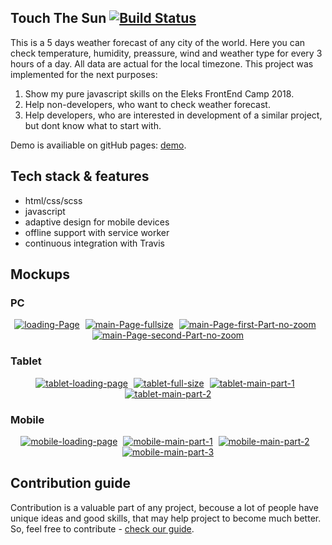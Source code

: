 ## Touch The Sun  [![Build Status](https://travis-ci.org/DanteTheDevil/TouchTheSun.svg?branch=master)](https://travis-ci.org/DanteTheDevil/TouchTheSun)
This is a 5 days weather forecast of any city of the world. Here you can check temperature, humidity, preassure, wind and weather type for every 3 hours of a day. All data are actual for the local timezone. This project was implemented for the next purposes:
1. Show my pure javascript skills on the Eleks FrontEnd Camp 2018.
2. Help non-developers, who want to check weather forecast.
3. Help developers, who are interested in development of a similar project, but dont know what to start with.

Demo is availiable on gitHub pages: [demo](https://dantethedevil.github.io/TouchTheSun/).  

## Tech stack & features

* html/css/scss
* javascript 
* adaptive design for mobile devices
* offline support with service worker
* continuous integration with Travis

## Mockups

### PC
<div class='PC' align="center">
<a href="https://ibb.co/eLB3Sf"><img src="https://thumb.ibb.co/eLB3Sf/loading-Page.jpg" alt="loading-Page" border="0" /></a>&#x2007<a href="https://ibb.co/dgQ8tL"><img src="https://thumb.ibb.co/dgQ8tL/main-Page-fullsize.jpg" alt="main-Page-fullsize" border="0" /></a>&#x2007<a href="https://ibb.co/jzj1DL"><img src="https://thumb.ibb.co/jzj1DL/main-Page-first-Part-no-zoom.jpg" alt="main-Page-first-Part-no-zoom" border="0" /></a>&#x2007<a href="https://ibb.co/hEoiSf"><img src="https://thumb.ibb.co/hEoiSf/main-Page-second-Part-no-zoom.jpg" alt="main-Page-second-Part-no-zoom" border="0" /></a> 
</div>

### Tablet
<div class='Tablet' align="center">
<a href="https://ibb.co/b7h1X0"><img src="https://thumb.ibb.co/b7h1X0/tablet-loading-page.jpg" alt="tablet-loading-page" border="0"></a>&#x2007<a href="https://ibb.co/g1mWzf"><img src="https://thumb.ibb.co/g1mWzf/tablet-full-size.jpg" alt="tablet-full-size" border="0"></a>&#x2007<a href="https://ibb.co/hYM6zf"><img src="https://thumb.ibb.co/hYM6zf/tablet-main-part-1.jpg" alt="tablet-main-part-1" border="0"></a>&#x2007<a href="https://ibb.co/kXaYef"><img src="https://thumb.ibb.co/kXaYef/tablet-main-part-2.jpg" alt="tablet-main-part-2" border="0"></a>
</div>

### Mobile
<div class='Mobile' align="center">
<a href="https://ibb.co/k7hUKf"><img src="https://thumb.ibb.co/k7hUKf/mobile-loading-page.jpg" alt="mobile-loading-page" border="0"></a>&#x2007<a href="https://ibb.co/gNAGzf"><img src="https://thumb.ibb.co/gNAGzf/mobile-main-part-1.jpg" alt="mobile-main-part-1" border="0"></a>&#x2007<a href="https://ibb.co/cQNwzf"><img src="https://thumb.ibb.co/cQNwzf/mobile-main-part-2.jpg" alt="mobile-main-part-2" border="0"></a>&#x2007<a href="https://ibb.co/ezjn5L"><img src="https://thumb.ibb.co/ezjn5L/mobile-main-part-3.jpg" alt="mobile-main-part-3" border="0"></a>
</div>

## Contribution guide

Contribution is a valuable part of any project, becouse a lot of people have unique ideas and good skills, that may help project to 
become much better. So, feel free to contribute - [check our guide](https://github.com/DanteTheDevil/TouchTheSun/blob/master/CONTRIBUTING.md).

